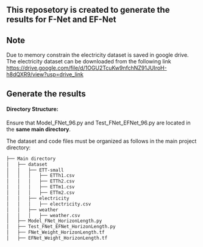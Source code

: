 ## This reposetory is created to generate the results for F-Net and EF-Net 

## Note
Due to memory constrain the electricity dataset is saved in google drive. The electricity dataset can be downloaded from the following link
https://drive.google.com/file/d/1OGU2TcuKw9nfchNZ91JUIroH-h8dQXR9/view?usp=drive_link


## Generate the results

#### Directory Structure:

Ensure that Model_FNet_96.py and Test_FNet_EFNet_96.py are located in the **same main directory**.

The dataset and code files must be organized as follows in the main project directory:


```bash
├── Main directory
│   ├── dataset
│   │   ├── ETT-small
│   │   │   ├── ETTh1.csv
│   │   │   ├── ETTh2.csv
│   │   │   ├── ETTm1.csv
│   │   │   ├── ETTm2.csv
│   │   ├── electricity
│   │   │   ├── electricity.csv
│   │   ├── weather
│   │   │   ├── weather.csv
│   ├── Model_FNet_HorizonLength.py
│   ├── Test_FNet_EFNet_HorizonLength.py
│   ├── FNet_Weight_HorizonLength.tf
│   ├── EFNet_Weight_HorizonLength.tf
```

